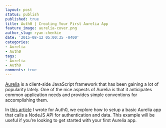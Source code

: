 ```yaml
---
layout: post
status: publish
published: true
title: Auth0 | Creating Your First Aurelia App
feature_image: aurelia-cover.png
author_slug: ryan-chenkie
date: '2015-08-12 05:00:35 -0400'
categories:
- Aurelia
- Auth0
tags:
- Aurelia
- Auth0
comments: true
---
```


[Aurelia](http://aurelia.io/) is a client-side JavaScript framework that has been gaining a lot of popularity lately. One of the nice aspects of Aurelia is that it anticipates common application needs and provides simple conventions for accomplishing them.

In [this article](https://auth0.com/blog/2015/08/05/creating-your-first-aurelia-app-from-authentication-to-calling-an-api/) I wrote for Auth0, we explore how to setup a basic Aurelia app that calls a NodeJS API for authentication and data. This example will be useful if you’re looking to get started with your first Aurelia app.
